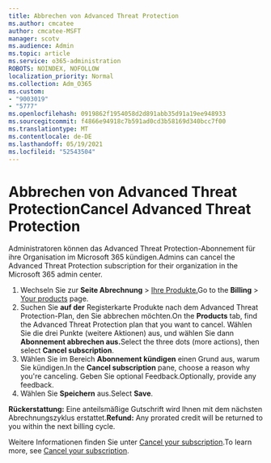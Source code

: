```yaml
---
title: Abbrechen von Advanced Threat Protection
ms.author: cmcatee
author: cmcatee-MSFT
manager: scotv
ms.audience: Admin
ms.topic: article
ms.service: o365-administration
ROBOTS: NOINDEX, NOFOLLOW
localization_priority: Normal
ms.collection: Adm_O365
ms.custom:
- "9003019"
- "5777"
ms.openlocfilehash: 0919862f1954058d2d891abb35d91a19ee948933
ms.sourcegitcommit: f4866e94918c7b591ad0cd3b58169d340bcc7f00
ms.translationtype: MT
ms.contentlocale: de-DE
ms.lasthandoff: 05/19/2021
ms.locfileid: "52543504"
---
```

# <a name="cancel-advanced-threat-protection"></a><span data-ttu-id="94d5c-102">Abbrechen von Advanced Threat Protection</span><span class="sxs-lookup"><span data-stu-id="94d5c-102">Cancel Advanced Threat Protection</span></span>

<span data-ttu-id="94d5c-103">Administratoren können das Advanced Threat Protection-Abonnement für ihre Organisation im Microsoft 365 kündigen.</span><span class="sxs-lookup"><span data-stu-id="94d5c-103">Admins can cancel the Advanced Threat Protection subscription for their organization in the Microsoft 365 admin center.</span></span>

1. <span data-ttu-id="94d5c-104">Wechseln Sie zur **Seite Abrechnung**  >  [Ihre Produkte.](https://go.microsoft.com/fwlink/p/?linkid=842054)</span><span class="sxs-lookup"><span data-stu-id="94d5c-104">Go to the  **Billing** > [Your products](https://go.microsoft.com/fwlink/p/?linkid=842054) page.</span></span>
2. <span data-ttu-id="94d5c-105">Suchen Sie **auf der** Registerkarte Produkte nach dem Advanced Threat Protection-Plan, den Sie abbrechen möchten.</span><span class="sxs-lookup"><span data-stu-id="94d5c-105">On the **Products** tab, find the Advanced Threat Protection plan that you want to cancel.</span></span> <span data-ttu-id="94d5c-106">Wählen Sie die drei Punkte (weitere Aktionen) aus, und wählen Sie dann **Abonnement abbrechen aus.**</span><span class="sxs-lookup"><span data-stu-id="94d5c-106">Select the three dots (more actions), then select **Cancel subscription**.</span></span>
3. <span data-ttu-id="94d5c-107">Wählen Sie im Bereich **Abonnement kündigen** einen Grund aus, warum Sie kündigen.</span><span class="sxs-lookup"><span data-stu-id="94d5c-107">In the **Cancel subscription** pane, choose a reason why you're canceling.</span></span> <span data-ttu-id="94d5c-108">Geben Sie optional Feedback.</span><span class="sxs-lookup"><span data-stu-id="94d5c-108">Optionally, provide any feedback.</span></span>
4. <span data-ttu-id="94d5c-109">Wählen Sie **Speichern** aus.</span><span class="sxs-lookup"><span data-stu-id="94d5c-109">Select **Save**.</span></span>

<span data-ttu-id="94d5c-110">**Rückerstattung:** Eine anteilsmäßige Gutschrift wird Ihnen mit dem nächsten Abrechnungszyklus erstattet.</span><span class="sxs-lookup"><span data-stu-id="94d5c-110">**Refund:** Any prorated credit will be returned to you within the next billing cycle.</span></span>

<span data-ttu-id="94d5c-111">Weitere Informationen finden Sie unter [Cancel your subscription](/microsoft-365/commerce/subscriptions/cancel-your-subscription).</span><span class="sxs-lookup"><span data-stu-id="94d5c-111">To learn more, see [Cancel your subscription](/microsoft-365/commerce/subscriptions/cancel-your-subscription).</span></span>